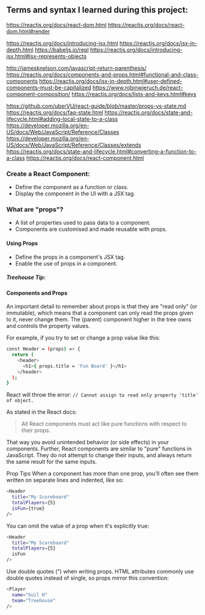## Terms and syntax I learned during this project:

https://reactjs.org/docs/react-dom.html
https://reactjs.org/docs/react-dom.html#render

https://reactjs.org/docs/introducing-jsx.html
https://reactjs.org/docs/jsx-in-depth.html
https://babeljs.io/repl
https://reactjs.org/docs/introducing-jsx.html#jsx-represents-objects

http://jamesknelson.com/javascript-return-parenthesis/
https://reactjs.org/docs/components-and-props.html#functional-and-class-components
https://reactjs.org/docs/jsx-in-depth.html#user-defined-components-must-be-capitalized
https://www.robinwieruch.de/react-component-composition/
https://reactjs.org/docs/lists-and-keys.html#keys

https://github.com/uberVU/react-guide/blob/master/props-vs-state.md
https://reactjs.org/docs/faq-state.html
https://reactjs.org/docs/state-and-lifecycle.html#adding-local-state-to-a-class
https://developer.mozilla.org/en-US/docs/Web/JavaScript/Reference/Classes
https://developer.mozilla.org/en-US/docs/Web/JavaScript/Reference/Classes/extends
https://reactjs.org/docs/state-and-lifecycle.html#converting-a-function-to-a-class
https://reactjs.org/docs/react-component.html

### Create a React Component:
  * Define the component as a function or class.
  * Display the component in the UI with a JSX tag.

### What are "props"?
  * A list of properties used to pass data to a component.
  * Components are customised and made reusable with props.

 #### Using Props
 * Define the props in a component's JSX tag.
 * Enable the use of props in a component.

 ##### Treehouse Tip:
 #### Components and Props
An important detail to remember about props is that they are "read only" (or immutable), which means that a component can only read the props given to it, never change them. The (parent) component higher in the tree owns and controls the property values.

For example, if you try to set or change a prop value like this:

```sh
const Header = (props) => {
  return (
    <header>
      <h1>{ props.title = 'Fun Board' }</h1>
    </header>
  );
}
```
React will throw the error: `// Cannot assign to read only property 'title' of object.`

As stated in the React docs:

> All React components must act like pure functions with respect to their props.

That way you avoid unintended behavior (or side effects) in your components. Further, React components are similar to "pure" functions in JavaScript. They do not attempt to change their inputs, and always return the same result for the same inputs.

Prop Tips
When a component has more than one prop, you'll often see them written on separate lines and indented, like so:

```sh
<Header 
  title="My Scoreboard" 
  totalPlayers={5}
  isFun={true}
/>
```
You can omit the value of a prop when it's explicitly true:

```sh
<Header 
  title="My Scoreboard" 
  totalPlayers={5}
  isFun
/>
```
Use double quotes (") when writing props. HTML attributes commonly use double quotes instead of single, so props mirror this convention:

```sh
<Player 
  name="Guil H"
  team="Treehouse"
/> 
```


